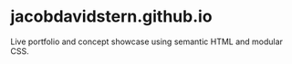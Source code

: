 # jacobdavidstern.github.io
Live portfolio and concept showcase using semantic HTML and modular CSS.
